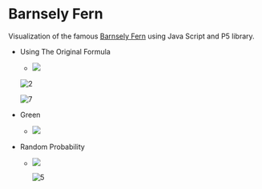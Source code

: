 # Barnsely Fern 

Visualization of the famous [Barnsely Fern](https://en.wikipedia.org/wiki/Barnsley_fern) using Java Script and P5 library.

- Using The Original Formula 

  -  ![](/home/ahmed/ahmed/temp/Barnsley-Fern/Images/1.png)

    ![2](/home/ahmed/ahmed/temp/Barnsley-Fern/Images/2.png)

    ![7](/home/ahmed/ahmed/temp/Barnsley-Fern/Images/7.png)

- Green
  - ![](/home/ahmed/ahmed/temp/Barnsley-Fern/Images/3.png)

- Random Probability

  - ![](/home/ahmed/ahmed/temp/Barnsley-Fern/Images/4.png) 

    ![5](/home/ahmed/ahmed/temp/Barnsley-Fern/Images/5.png)

    